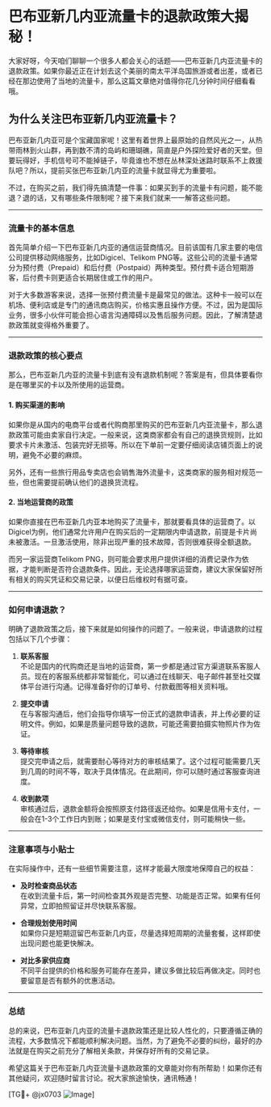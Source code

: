 # 巴布亚新几内亚流量卡的退款政策大揭秘！

大家好呀，今天咱们聊聊一个很多人都会关心的话题——巴布亚新几内亚流量卡的退款政策。如果你最近正在计划去这个美丽的南太平洋岛国旅游或者出差，或者已经在那边使用了当地的流量卡，那么这篇文章绝对值得你花几分钟时间仔细看看哦。

## 为什么关注巴布亚新几内亚流量卡？

巴布亚新几内亚可是个宝藏国家呢！这里有着世界上最原始的自然风光之一，从热带雨林到火山群，再到数不清的岛屿和珊瑚礁，简直是户外探险爱好者的天堂。但要玩得好，手机信号可不能掉链子，毕竟谁也不想在丛林深处迷路时联系不上救援队吧？所以，提前买张巴布亚新几内亚的流量卡就显得尤为重要啦。

不过，在购买之前，我们得先搞清楚一件事：如果买到手的流量卡有问题，能不能退？退的话，又有哪些条件限制呢？接下来我们就来一一解答这些问题。

---

### 流量卡的基本信息

首先简单介绍一下巴布亚新几内亚的通信运营商情况。目前该国有几家主要的电信公司提供移动网络服务，比如Digicel、Telikom PNG等。这些公司的流量卡通常分为预付费（Prepaid）和后付费（Postpaid）两种类型。预付费卡适合短期游客，后付费卡则更适合长期居住或工作的用户。

对于大多数游客来说，选择一张预付费流量卡是最常见的做法。这种卡一般可以在机场、便利店或是专门的通讯商店购买，价格实惠且操作方便。不过，因为是国际业务，很多小伙伴可能会担心语言沟通障碍以及售后服务问题。因此，了解清楚退款政策就变得格外重要了。

---

### 退款政策的核心要点

那么，巴布亚新几内亚的流量卡到底有没有退款机制呢？答案是有，但具体要看你是在哪里买的卡以及所使用的运营商。

#### 1. 购买渠道的影响

如果你是从国内的电商平台或者代购商那里购买的巴布亚新几内亚流量卡，那么退款政策可能由卖家自行决定。一般来说，这类商家都会有自己的退换货规则，比如要求卡片未激活、包装完好无损等。所以在下单前一定要仔细阅读店铺页面上的说明，避免不必要的麻烦。

另外，还有一些旅行用品专卖店也会销售海外流量卡，这类商家的服务相对规范一些，但也需要提前确认他们的退换货流程。

#### 2. 当地运营商的政策

如果你直接在巴布亚新几内亚本地购买了流量卡，那就要看具体的运营商了。以Digicel为例，他们通常允许用户在购买后的一定期限内申请退款，前提是卡片尚未被激活。一旦激活使用，除非出现严重的技术故障，否则很难获得全额退款。

而另一家运营商Telikom PNG，则可能会要求用户提供详细的消费记录作为依据，才能判断是否符合退款条件。因此，无论选择哪家运营商，建议大家保留好所有相关的购买凭证和交易记录，以便日后维权时有据可查。

---

### 如何申请退款？

明确了退款政策之后，接下来就是如何操作的问题了。一般来说，申请退款的过程包括以下几个步骤：

1. **联系客服**  
   不论是国内的代购商还是当地的运营商，第一步都是通过官方渠道联系客服人员。现在的客服系统都非常智能化，可以通过在线聊天、电子邮件甚至社交媒体平台进行沟通。记得准备好你的订单号、付款截图等相关资料哦。

2. **提交申请**  
   在与客服沟通后，他们会指导你填写一份正式的退款申请表，并上传必要的证明文件。例如，如果是质量问题导致的退款，可能还需要拍摄实物照片作为佐证。

3. **等待审核**  
   提交完申请之后，就需要耐心等待对方的审核结果了。这个过程可能需要几天到几周的时间不等，取决于具体情况。在此期间，你可以随时通过客服查询进度。

4. **收到款项**  
   审核通过后，退款金额将会按照原支付路径返还给你。如果是信用卡支付，一般会在1-3个工作日内到账；如果是支付宝或微信支付，则可能稍快一些。

---

### 注意事项与小贴士

在实际操作中，还有一些细节需要注意，这样才能最大限度地保障自己的权益：

- **及时检查商品状态**  
  在收到流量卡后，第一时间检查其外观是否完整、功能是否正常。如果有任何异常，立即拍照留证并尽快联系客服。

- **合理规划使用时间**  
  如果你只是短期逗留巴布亚新几内亚，尽量选择短周期的流量套餐，这样即使出现问题也能更快解决。

- **对比多家供应商**  
  不同平台提供的价格和服务可能存在差异，建议多做比较后再做决定。同时也要留意是否有额外的优惠活动。

---

### 总结

总的来说，巴布亚新几内亚的流量卡退款政策还是比较人性化的，只要遵循正确的流程，大多数情况下都能顺利解决问题。当然，为了避免不必要的纠纷，最好的办法就是在购买之前充分了解相关条款，并保存好所有的交易记录。

希望这篇关于巴布亚新几内亚流量卡退款政策的文章能对你有所帮助！如果你还有其他疑问，欢迎随时留言讨论。祝大家旅途愉快，通讯畅通！

[TG💪+ @jx0703 ![Image](https://github.com/user-attachments/assets/dbca1d08-cadb-493c-b0ec-ad6f7a83f270)]